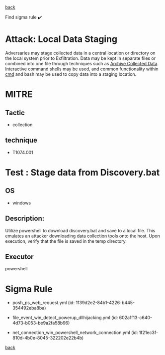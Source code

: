 
[back](../index.md)

Find sigma rule :heavy_check_mark: 

# Attack: Local Data Staging 

Adversaries may stage collected data in a central location or directory on the local system prior to Exfiltration. Data may be kept in separate files or combined into one file through techniques such as [Archive Collected Data](https://attack.mitre.org/techniques/T1560). Interactive command shells may be used, and common functionality within [cmd](https://attack.mitre.org/software/S0106) and bash may be used to copy data into a staging location.

# MITRE
## Tactic
  - collection


## technique
  - T1074.001


# Test : Stage data from Discovery.bat
## OS
  - windows


## Description:
Utilize powershell to download discovery.bat and save to a local file. This emulates an attacker downloading data collection tools onto the host. Upon execution,
verify that the file is saved in the temp directory.


## Executor
powershell

# Sigma Rule
 - posh_ps_web_request.yml (id: 1139d2e2-84b1-4226-b445-354492eba8ba)

 - file_event_win_detect_powerup_dllhijacking.yml (id: 602a1f13-c640-4d73-b053-be9a2fa58b96)

 - net_connection_win_powershell_network_connection.yml (id: 1f21ec3f-810d-4b0e-8045-322202e22b4b)



[back](../index.md)
